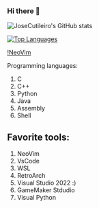 ### Hi there 👋


![JoseCutileiro's GitHub stats](https://github-readme-stats.vercel.app/api?username=JoseCutileiro&show_icons=true&include_all_commits=true&count_private=true&theme=tokyonight)

[![Top Languages](https://github-readme-stats.vercel.app/api/top-langs/?username=JoseCutileiro&layout=compact&theme=tokyonight&langs_count=8)](https://github.com/anuraghazra/github-readme-stats)

[!NeoVim](https://camo.githubusercontent.com/67d8d32acb9aa6ef50a036e831334c538cbdb5756d3d42b5bf378212c394c8c7/68747470733a2f2f662e636c6f75642e6769746875622e636f6d2f6173736574732f3231313236322f323233373936332f32336562643565342d396264332d313165332d393136342d3262386165646165393032302e706e67)

Programming languages: 

1. C
2. C++
3. Python
4. Java
5. Assembly
6. Shell

## Favorite tools:

1. NeoVim 
2. VsCode
3. WSL
4. RetroArch
5. Visual Studio 2022 :)
6. GameMaker Stdudio
7. Visual Python
